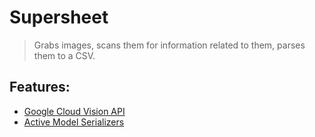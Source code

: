 # Supersheet
> Grabs images, scans them for information related to them, parses them to a CSV.


## Features:
- [Google Cloud Vision API](https://cloud.google.com/vision/)
- [Active Model Serializers](https://github.com/rails-api/active_model_serializers) 
